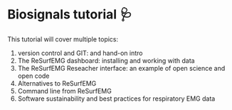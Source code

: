 # Biosignals tutorial :stethoscope:


This tutorial will cover multiple topics:

1. version control and GIT: and hand-on intro
2. The ReSurfEMG dashboard: installing and working with data
3. The ReSurfEMG Reseacher interface: an example of open science and open code
4. Alternatives to ReSurfEMG
5. Command line from ReSurfEMG
6. Software sustainability and best practices for respiratory EMG data